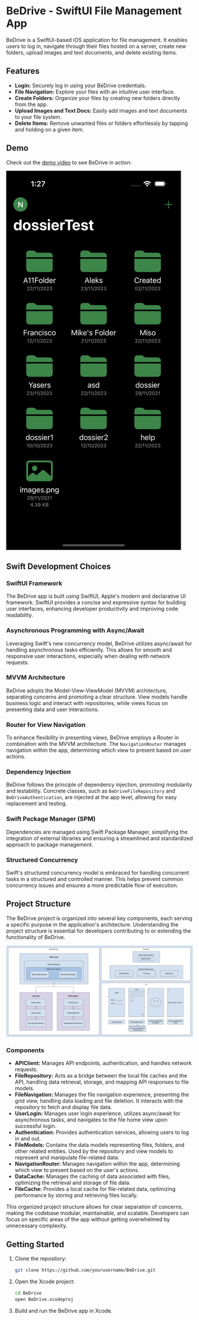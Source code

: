 # BeDrive - SwiftUI File Management App

BeDrive is a SwiftUI-based iOS application for file management. It enables users to log in, navigate through their files hosted on a server, create new folders, upload images and text documents, and delete existing items.

## Features

- **Login:** Securely log in using your BeDrive credentials.
- **File Navigation:** Explore your files with an intuitive user interface.
- **Create Folders:** Organize your files by creating new folders directly from the app.
- **Upload Images and Text Docs:** Easily add images and text documents to your file system.
- **Delete Items:** Remove unwanted files or folders effortlessly by tapping and holding on a given item.

## Demo

Check out the [demo video](https://github.com/chrisechanique/BeDrive/blob/main/BeDrive/Media/VideoDemo.mov) to see BeDrive in action:

[![Demo Video](https://github.com/chrisechanique/BeDrive/blob/main/BeDrive/Media/BeDriveHomeView.png)](https://github.com/chrisechanique/BeDrive/blob/main/BeDrive/Media/VideoDemo.mov)

## Swift Development Choices

### SwiftUI Framework

The BeDrive app is built using SwiftUI, Apple's modern and declarative UI framework. SwiftUI provides a concise and expressive syntax for building user interfaces, enhancing developer productivity and improving code readability.

### Asynchronous Programming with Async/Await

Leveraging Swift's new concurrency model, BeDrive utilizes async/await for handling asynchronous tasks efficiently. This allows for smooth and responsive user interactions, especially when dealing with network requests.

### MVVM Architecture

BeDrive adopts the Model-View-ViewModel (MVVM) architecture, separating concerns and promoting a clear structure. View models handle business logic and interact with repositories, while views focus on presenting data and user interactions.

### Router for View Navigation

To enhance flexibility in presenting views, BeDrive employs a Router in combination with the MVVM architecture. The `NavigationRouter` manages navigation within the app, determining which view to present based on user actions.

### Dependency Injection

BeDrive follows the principle of dependency injection, promoting modularity and testability. Concrete classes, such as `BeDriveFileRepository` and `BeDriveAuthentication`, are injected at the app level, allowing for easy replacement and testing.

### Swift Package Manager (SPM)

Dependencies are managed using Swift Package Manager, simplifying the integration of external libraries and ensuring a streamlined and standardized approach to package management.

### Structured Concurrency

Swift's structured concurrency model is embraced for handling concurrent tasks in a structured and controlled manner. This helps prevent common concurrency issues and ensures a more predictable flow of execution.

## Project Structure

The BeDrive project is organized into several key components, each serving a specific purpose in the application's architecture. Understanding the project structure is essential for developers contributing to or extending the functionality of BeDrive.

![Project Structure](https://github.com/chrisechanique/BeDrive/blob/main/BeDrive/Media/BeDriveAppDiagram.png)

### Components

- **APIClient:** Manages API endpoints, authentication, and handles network requests.
- **FileRepository:** Acts as a bridge between the local file caches and the API, handling data retrieval, storage, and mapping API responses to file models.
- **FileNavigation:** Manages the file navigation experience, presenting the grid view, handling data loading and file deletion. It interacts with the repository to fetch and display file data.
- **UserLogin:** Manages user login experience, utilizes async/await for asynchronous tasks, and navigates to the file home view upon successful login.
- **Authentication:** Provides authentication services, allowing users to log in and out.
- **FileModels:** Contains the data models representing files, folders, and other related entities. Used by the repository and view models to represent and manipulate file-related data.
- **NavigationRouter:** Manages navigation within the app, determining which view to present based on the user's actions.
- **DataCache:** Manages the caching of data associated with files, optimizing the retrieval and storage of file data.
- **FileCache:** Provides a local cache for file-related data, optimizing performance by storing and retrieving files locally.

This organized project structure allows for clear separation of concerns, making the codebase modular, maintainable, and scalable. Developers can focus on specific areas of the app without getting overwhelmed by unnecessary complexity.

## Getting Started

1. Clone the repository:
   ```sh
   git clone https://github.com/yourusername/BeDrive.git
   ```
2. Open the Xcode project:
   ```sh
   cd BeDrive
   open BeDrive.xcodeproj
   ```
3. Build and run the BeDrive app in Xcode.
